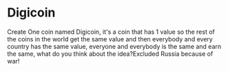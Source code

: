 # Digicoin
Create One coin named Digicoin, it's a coin that has 1 value so the rest of the coins in the world get the same value and then everybody and every country has the same value, everyone and everybody is the same and earn the same, what do you think about the idea?Excluded Russia because of war!
